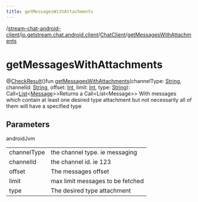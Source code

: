 ```yaml
---
title: getMessagesWithAttachments
---
```

/[stream-chat-android-client](../../index.md)/[io.getstream.chat.android.client](../index.md)/[ChatClient](index.md)/[getMessagesWithAttachments](getMessagesWithAttachments.md)  
  
  
  
# getMessagesWithAttachments  
@[CheckResult](https://developer.android.com/reference/kotlin/androidx/annotation/CheckResult.html)()fun [getMessagesWithAttachments](getMessagesWithAttachments.md)(channelType: [String](https://kotlinlang.org/api/latest/jvm/stdlib/kotlin/-string/index.html), channelId: [String](https://kotlinlang.org/api/latest/jvm/stdlib/kotlin/-string/index.html), offset: [Int](https://kotlinlang.org/api/latest/jvm/stdlib/kotlin/-int/index.html), limit: [Int](https://kotlinlang.org/api/latest/jvm/stdlib/kotlin/-int/index.html), type: [String](https://kotlinlang.org/api/latest/jvm/stdlib/kotlin/-string/index.html)): Call&lt;[List](https://kotlinlang.org/api/latest/jvm/stdlib/kotlin.collections/-list/index.html)&lt;[Message](../../io.getstream.chat.android.client.models/Message/index.md)&gt;&gt;Returns a Call&lt;List&lt;Message&gt;&gt; With messages which contain at least one desired type attachment but not necessarily all of them will have a specified type  
  
## Parameters  
  
androidJvm  
  
| | |
|---|---|
| <a name="io.getstream.chat.android.client/ChatClient/getMessagesWithAttachments/#kotlin.String#kotlin.String#kotlin.Int#kotlin.Int#kotlin.String/PointingToDeclaration/"></a>channelType| <a name="io.getstream.chat.android.client/ChatClient/getMessagesWithAttachments/#kotlin.String#kotlin.String#kotlin.Int#kotlin.Int#kotlin.String/PointingToDeclaration/"></a>the channel type. ie messaging|
| <a name="io.getstream.chat.android.client/ChatClient/getMessagesWithAttachments/#kotlin.String#kotlin.String#kotlin.Int#kotlin.Int#kotlin.String/PointingToDeclaration/"></a>channelId| <a name="io.getstream.chat.android.client/ChatClient/getMessagesWithAttachments/#kotlin.String#kotlin.String#kotlin.Int#kotlin.Int#kotlin.String/PointingToDeclaration/"></a>the channel id. ie 123|
| <a name="io.getstream.chat.android.client/ChatClient/getMessagesWithAttachments/#kotlin.String#kotlin.String#kotlin.Int#kotlin.Int#kotlin.String/PointingToDeclaration/"></a>offset| <a name="io.getstream.chat.android.client/ChatClient/getMessagesWithAttachments/#kotlin.String#kotlin.String#kotlin.Int#kotlin.Int#kotlin.String/PointingToDeclaration/"></a>The messages offset|
| <a name="io.getstream.chat.android.client/ChatClient/getMessagesWithAttachments/#kotlin.String#kotlin.String#kotlin.Int#kotlin.Int#kotlin.String/PointingToDeclaration/"></a>limit| <a name="io.getstream.chat.android.client/ChatClient/getMessagesWithAttachments/#kotlin.String#kotlin.String#kotlin.Int#kotlin.Int#kotlin.String/PointingToDeclaration/"></a>max limit messages to be fetched|
| <a name="io.getstream.chat.android.client/ChatClient/getMessagesWithAttachments/#kotlin.String#kotlin.String#kotlin.Int#kotlin.Int#kotlin.String/PointingToDeclaration/"></a>type| <a name="io.getstream.chat.android.client/ChatClient/getMessagesWithAttachments/#kotlin.String#kotlin.String#kotlin.Int#kotlin.Int#kotlin.String/PointingToDeclaration/"></a>The desired type attachment|
  

